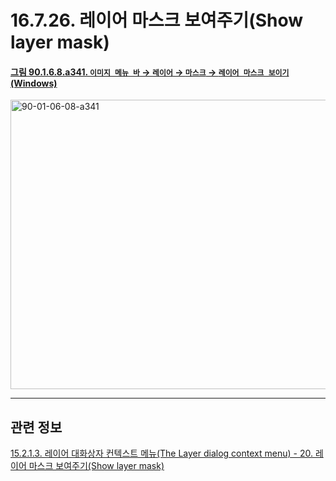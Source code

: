 # 16.7.26. 레이어 마스크 보여주기(Show layer mask)

<a id="90-01-06-08-a341"></a>

#### [그림 90.1.6.8.a341. `이미지 메뉴 바` → `레이어` → `마스크` → `레이어 마스크 보이기` (Windows)](./90-01-06-08-mask.md#90-01-06-08-a341)
<img width="599" height="463" alt="90-01-06-08-a341" src="https://github.com/user-attachments/assets/a100e8c1-4760-40e0-b598-cdd3531afc86" />

***

## 관련 정보

[15.2.1.3. 레이어 대화상자 컨텍스트 메뉴(The Layer dialog context menu) - 20. 레이어 마스크 보여주기(Show layer mask)](./15-02-01-03-the_layer_dialog_context_menu.md#15-02-01-03-s20)